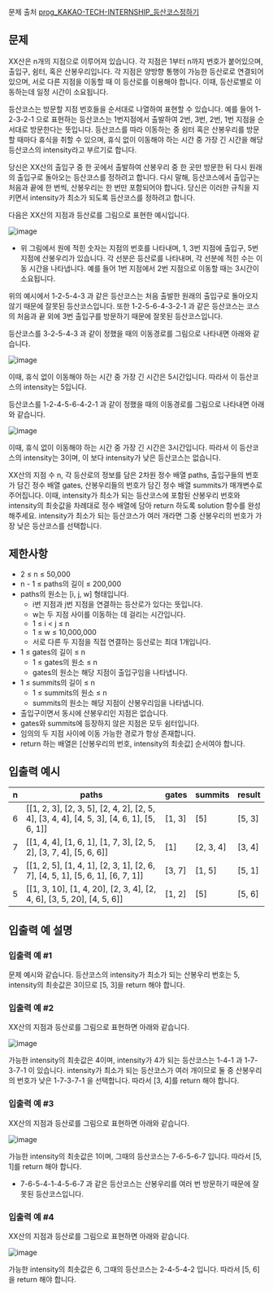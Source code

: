 문제 출처
[prog_KAKAO-TECH-INTERNSHIP_등산코스정하기](https://school.programmers.co.kr/learn/courses/30/lessons/118669)

## 문제

XX산은 n개의 지점으로 이루어져 있습니다. 각 지점은 1부터 n까지 번호가 붙어있으며, 출입구, 쉼터, 혹은 산봉우리입니다. 각 지점은 양방향 통행이 가능한 등산로로 연결되어 있으며, 서로 다른 지점을 이동할 때 이 등산로를 이용해야 합니다. 이때, 등산로별로 이동하는데 일정 시간이 소요됩니다.

등산코스는 방문할 지점 번호들을 순서대로 나열하여 표현할 수 있습니다.
예를 들어 1-2-3-2-1 으로 표현하는 등산코스는 1번지점에서 출발하여 2번, 3번, 2번, 1번 지점을 순서대로 방문한다는 뜻입니다.
등산코스를 따라 이동하는 중 쉼터 혹은 산봉우리를 방문할 때마다 휴식을 취할 수 있으며, 휴식 없이 이동해야 하는 시간 중 가장 긴 시간을 해당 등산코스의 intensity라고 부르기로 합니다.

당신은 XX산의 출입구 중 한 곳에서 출발하여 산봉우리 중 한 곳만 방문한 뒤 다시 원래의 출입구로 돌아오는 등산코스를 정하려고 합니다. 다시 말해, 등산코스에서 출입구는 처음과 끝에 한 번씩, 산봉우리는 한 번만 포함되어야 합니다.
당신은 이러한 규칙을 지키면서 intensity가 최소가 되도록 등산코스를 정하려고 합니다.

다음은 XX산의 지점과 등산로를 그림으로 표현한 예시입니다.

![image](https://github.com/Dohyungh/6630_Algorithm_study/assets/156047141/10f8155a-2249-4d69-b2f0-0d9cfb189214)

- 위 그림에서 원에 적힌 숫자는 지점의 번호를 나타내며, 1, 3번 지점에 출입구, 5번 지점에 산봉우리가 있습니다. 각 선분은 등산로를 나타내며, 각 선분에 적힌 수는 이동 시간을 나타냅니다. 예를 들어 1번 지점에서 2번 지점으로 이동할 때는 3시간이 소요됩니다.

위의 예시에서 1-2-5-4-3 과 같은 등산코스는 처음 출발한 원래의 출입구로 돌아오지 않기 때문에 잘못된 등산코스입니다. 또한 1-2-5-6-4-3-2-1 과 같은 등산코스는 코스의 처음과 끝 외에 3번 출입구를 방문하기 때문에 잘못된 등산코스입니다.

등산코스를 3-2-5-4-3 과 같이 정했을 때의 이동경로를 그림으로 나타내면 아래와 같습니다.

![image](https://github.com/Dohyungh/6630_Algorithm_study/assets/156047141/76298405-8cb3-4a80-b057-bb9a7f903779)

이때, 휴식 없이 이동해야 하는 시간 중 가장 긴 시간은 5시간입니다. 따라서 이 등산코스의 intensity는 5입니다.

등산코스를 1-2-4-5-6-4-2-1 과 같이 정했을 때의 이동경로를 그림으로 나타내면 아래와 같습니다.

![image](https://github.com/Dohyungh/6630_Algorithm_study/assets/156047141/4e5aa762-8bd7-4912-8717-31edb090d713)

이때, 휴식 없이 이동해야 하는 시간 중 가장 긴 시간은 3시간입니다. 따라서 이 등산코스의 intensity는 3이며, 이 보다 intensity가 낮은 등산코스는 없습니다.

XX산의 지점 수 n, 각 등산로의 정보를 담은 2차원 정수 배열 paths, 출입구들의 번호가 담긴 정수 배열 gates, 산봉우리들의 번호가 담긴 정수 배열 summits가 매개변수로 주어집니다. 이때, intensity가 최소가 되는 등산코스에 포함된 산봉우리 번호와 intensity의 최솟값을 차례대로 정수 배열에 담아 return 하도록 solution 함수를 완성해주세요. intensity가 최소가 되는 등산코스가 여러 개라면 그중 산봉우리의 번호가 가장 낮은 등산코스를 선택합니다.

## 제한사항
- 2 ≤ n ≤ 50,000
- n - 1 ≤ paths의 길이 ≤ 200,000
- paths의 원소는 [i, j, w] 형태입니다.
    - i번 지점과 j번 지점을 연결하는 등산로가 있다는 뜻입니다.
    - w는 두 지점 사이를 이동하는 데 걸리는 시간입니다.
    - 1 ≤ i < j ≤ n
    - 1 ≤ w ≤ 10,000,000
    - 서로 다른 두 지점을 직접 연결하는 등산로는 최대 1개입니다.
- 1 ≤ gates의 길이 ≤ n
    - 1 ≤ gates의 원소 ≤ n
    - gates의 원소는 해당 지점이 출입구임을 나타냅니다.
- 1 ≤ summits의 길이 ≤ n
    - 1 ≤ summits의 원소 ≤ n
    - summits의 원소는 해당 지점이 산봉우리임을 나타냅니다.
- 출입구이면서 동시에 산봉우리인 지점은 없습니다.
- gates와 summits에 등장하지 않은 지점은 모두 쉼터입니다.
- 임의의 두 지점 사이에 이동 가능한 경로가 항상 존재합니다.
- return 하는 배열은 [산봉우리의 번호, intensity의 최솟값] 순서여야 합니다.

## 입출력 예시
|n|	paths	|gates|	summits	|result|
|---|---|---|---|---|
|6	|[[1, 2, 3], [2, 3, 5], [2, 4, 2], [2, 5, 4], [3, 4, 4], [4, 5, 3], [4, 6, 1], [5, 6, 1]]|	[1, 3]	|[5]	|[5, 3]|
|7	|[[1, 4, 4], [1, 6, 1], [1, 7, 3], [2, 5, 2], [3, 7, 4], [5, 6, 6]]|	[1]	|[2, 3, 4]|	[3, 4]|
|7	|[[1, 2, 5], [1, 4, 1], [2, 3, 1], [2, 6, 7], [4, 5, 1], [5, 6, 1], [6, 7, 1]]|	[3, 7]	|[1, 5]	|[5, 1]|
|5	|[[1, 3, 10], [1, 4, 20], [2, 3, 4], [2, 4, 6], [3, 5, 20], [4, 5, 6]]|	[1, 2]|	[5]	|[5, 6]|

## 입출력 예 설명

### 입출력 예 #1
문제 예시와 같습니다. 등산코스의 intensity가 최소가 되는 산봉우리 번호는 5, intensity의 최솟값은 3이므로 [5, 3]을 return 해야 합니다.

### 입출력 예 #2
XX산의 지점과 등산로를 그림으로 표현하면 아래와 같습니다.

![image](https://github.com/Dohyungh/6630_Algorithm_study/assets/156047141/13f51458-9c70-4a6a-9124-400d66b2d4b9)

가능한 intensity의 최솟값은 4이며, intensity가 4가 되는 등산코스는 1-4-1 과 1-7-3-7-1 이 있습니다. intensity가 최소가 되는 등산코스가 여러 개이므로 둘 중 산봉우리의 번호가 낮은 1-7-3-7-1 을 선택합니다. 따라서 [3, 4]를 return 해야 합니다.

### 입출력 예 #3

XX산의 지점과 등산로를 그림으로 표현하면 아래와 같습니다.

![image](https://github.com/Dohyungh/6630_Algorithm_study/assets/156047141/fea9030d-ed5e-41c6-a18f-6cf66a1a7b45)

가능한 intensity의 최솟값은 1이며, 그때의 등산코스는 7-6-5-6-7 입니다. 따라서 [5, 1]를 return 해야 합니다.

- 7-6-5-4-1-4-5-6-7 과 같은 등산코스는 산봉우리를 여러 번 방문하기 때문에 잘못된 등산코스입니다.

### 입출력 예 #4

XX산의 지점과 등산로를 그림으로 표현하면 아래와 같습니다.

![image](https://github.com/Dohyungh/6630_Algorithm_study/assets/156047141/0a2ea4cb-9481-4c35-b5be-71527d221005)

가능한 intensity의 최솟값은 6, 그때의 등산코스는 2-4-5-4-2 입니다. 따라서 [5, 6]을 return 해야 합니다.